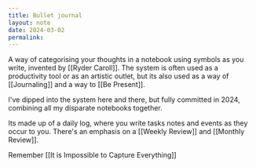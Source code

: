 ```yaml
---
title: Bullet journal
layout: note
date: 2024-03-02
permalink:
---
```

A way of categorising your thoughts in a notebook using symbols as you write, invented by [[Ryder Caroll]]. The system is often used as a productivity tool or as an artistic outlet, but its also used as a way of [[Journaling]] and a way to [[Be Present]].

I've dipped into 
the system here and there, but fully committed in 2024, combining all my disparate notebooks together.

Its made up of a daily log, where you write tasks notes and events as they occur to you. There's an emphasis on a [[Weekly Review]] and [[Monthly Review]].

Remember [[It is Impossible to Capture Everything]]